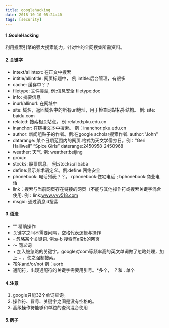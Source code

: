 ```yaml
---
title: googlehacking
date: 2018-10-10 05:24:40
tags: [security]
---
```


#### 1.GooleHacking
利用搜索引擎的强大搜索能力，针对性的全网搜集所需资料。<br>


#### 2.关键字
- intext/allintext: 在正文中搜索
- intitle/allintitle: 网页标题中， 例:intitle:后台管理，有很多
- cache: 缓存中？？
- filetype: 文件类型,   例:信息安全 filetype:doc
- info: 摘要信息
- inurl/allinurl: 在网址中
- site: 域名，返回域名中的所有url地址，用于检查网站拓扑结构。 例: site: baidu.com
- related: 搜索相关站点。  例:related:pku.edu.cn
- inanchor: 在链接文本中搜索。 例：inanchor:pku.edu.cn
- author: 新闻组贴子的作者。例:在google scholar搜索作者. author:"John"
- datarange: 某个日期范围内的网页.格式为天文学儒掠日。例：”Geri Halliwell” “Spice Girls” daterange:2450958-2450968
- weather: 天气. 例: weather:beijing
- group:
- stocks: 股票信息。 例:stocks:alibaba
- define:显示某术语定义。例:define:网络安全
- phonebook: 电话列表？？。 rphonebook:住宅电话 ; bphonebook:商业电话
- link：搜索与当前网页存在链接的网页（不能与其他操作符或搜索关键字混合使用. 例：link:www.vvv518.com
- msgid: 通过消息id搜索

#### 3.语法
- "" 精确操作
- 关键字之间不需要间隔，空格代表逻辑与操作
- \- 忽略某个关键词. 例:a-b 搜索有a没b的网页
- ～ 同义词
- \+ 加入被忽略的关键字。google对com等频率高的英文单词做了忽略处理，加上 + ，使之强制搜索。
- 布尔and/or/not 例：aorb
- 通配符，出现通配符的关键字需要用引号。\*多个， ？和 . 单个

#### 4.注意
  1. google只能32个单词查询。<br>
  2. 操作符、冒号、关键字之间是没有空格的。
  3. 高级操作符能够和单独的查询混合使用

#### 5.例子
